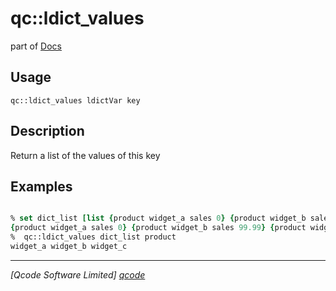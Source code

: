 qc::ldict_values
================

part of [Docs](../index.md)

Usage
-----
`
        qc::ldict_values ldictVar key
    `

Description
-----------
Return a list of the values of this key

Examples
--------
```tcl

% set dict_list [list {product widget_a sales 0} {product widget_b sales 99.99} {product widget_c sales 33}]
{product widget_a sales 0} {product widget_b sales 99.99} {product widget_c sales 33}
%  qc::ldict_values dict_list product
widget_a widget_b widget_c
```

----------------------------------
*[Qcode Software Limited] [qcode]*

[qcode]: http://www.qcode.co.uk "Qcode Software"